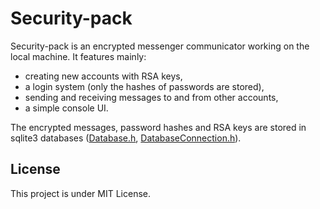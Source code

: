 # Security-pack

Security-pack is an encrypted messenger communicator working on the local machine. It features mainly:

- creating new accounts with RSA keys,
- a login system (only the hashes of passwords are stored),
- sending and receiving messages to and from other accounts,
- a simple console UI.

The encrypted messages, password hashes and RSA keys are stored in sqlite3 databases ([Database.h](./Security-pack/src/Database.h), [DatabaseConnection.h](./Security-pack/src/DatabaseConnection.h)).

## License

This project is under MIT License.
